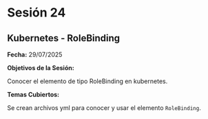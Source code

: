 # Sesión 24 #

## Kubernetes - RoleBinding ##

**Fecha:** 29/07/2025

**Objetivos de la Sesión:**

Conocer el elemento de tipo RoleBinding en kubernetes.

**Temas Cubiertos:**

Se crean archivos yml para conocer y usar el elemento <code>RoleBinding</code>.
